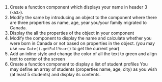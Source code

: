 1. Create a function component which displays your name in header 3 (`<h3>`).
2. Modify the same by introducing an object to the component where there are three properties as name, age, year you/your family migrated to Canada.
3. Display the all the properties of the object in your component
4. Modify the component to display the name and calculate whether you were born in Canada or not based on properties in the object. (you may use `new Date().getFullYear()` to get the current year)
5. Add an inline style and change the color of all the text to green and align text to center of the screen
6. Create a function component to display a list of student profiles
   You may define an array of students (properties name, age, city) as you wish (at least 5 students) and display its contents.
